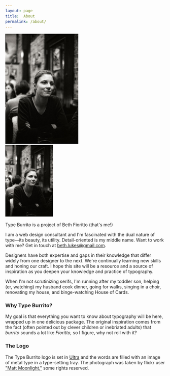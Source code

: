 ```yaml
---
layout: page
title:  About
permalink: /about/
---
```


<div class="text-wrap-desktop">
	<img src="/images/beth_portrait.jpg" alt="beth portrait" width="230px">
</div>

<div class="text-wrap-small">
	<img src="/images/beth_portrait.jpg" alt="beth portrait" width="150px">
</div>

Type Burrito is a project of Beth Fioritto (that's me!)

I am a web design consultant and I'm fascinated with the dual nature of type—its beauty, its utility. Detail-oriented is my middle name. Want to work with me? Get in touch at beth.lukes@gmail.com.

Designers have both expertise and gaps in their knowledge that differ widely from one designer to the next. We're continually learning new skills and honing our craft. I hope this site will be a resource and a source of inspiration as you deepen your knowledge and practice of typography.

When I'm not scrutinizing serifs, I'm running after my toddler son, helping (er, watching) my husband cook dinner, going for walks, singing in a choir, renovating my house, and binge-watching House of Cards.

<h3>Why Type Burrito?</h3>

My goal is that everything you want to know about typography will be here, wrapped up in one delicious package. The original inspiration comes from the fact (often pointed out by clever children or inebriated adults) that <i>burrito</i> sounds a lot like <i>Fioritto,</i> so I figure, why not roll with it?

<h3>The Logo</h3>

The Type Burrito logo is set in <a href="https://www.google.com/fonts/specimen/Ultra">Ultra</a> and the words are filled with an image of metal type in a type-setting tray. The photograph was taken by flickr user <a href="https://www.flickr.com/photos/matt_moonlight/9171680561/in/faves-54686491@N00/">"Matt Moonlight,"</a> some rights reserved.


